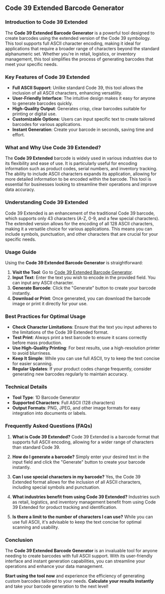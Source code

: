## Code 39 Extended Barcode Generator

### Introduction to Code 39 Extended
The **Code 39 Extended Barcode Generator** is a powerful tool designed to create barcodes using the extended version of the Code 39 symbology. This tool supports full ASCII character encoding, making it ideal for applications that require a broader range of characters beyond the standard alphanumeric set. Whether you're in retail, logistics, or inventory management, this tool simplifies the process of generating barcodes that meet your specific needs.

### Key Features of Code 39 Extended
- **Full ASCII Support**: Unlike standard Code 39, this tool allows the inclusion of all ASCII characters, enhancing versatility.
- **User-Friendly Interface**: The intuitive design makes it easy for anyone to generate barcodes quickly.
- **High-Quality Output**: Generates crisp, clear barcodes suitable for printing or digital use.
- **Customizable Options**: Users can input specific text to create tailored barcodes for various applications.
- **Instant Generation**: Create your barcode in seconds, saving time and effort.

### What and Why Use Code 39 Extended?
The **Code 39 Extended** barcode is widely used in various industries due to its flexibility and ease of use. It is particularly useful for encoding information such as product codes, serial numbers, and inventory tracking. The ability to include ASCII characters expands its application, allowing for more detailed information to be encoded within the barcode. This tool is essential for businesses looking to streamline their operations and improve data accuracy.

### Understanding Code 39 Extended
Code 39 Extended is an enhancement of the traditional Code 39 barcode, which supports only 43 characters (A-Z, 0-9, and a few special characters). The extended version allows for the encoding of all 128 ASCII characters, making it a versatile choice for various applications. This means you can include symbols, punctuation, and other characters that are crucial for your specific needs.

### Usage Guide
Using the **Code 39 Extended Barcode Generator** is straightforward:
1. **Visit the Tool**: Go to [Code 39 Extended Barcode Generator](https://www.inayam.co/barcode/code39ext).
2. **Input Text**: Enter the text you wish to encode in the provided field. You can input any ASCII character.
3. **Generate Barcode**: Click the "Generate" button to create your barcode instantly.
4. **Download or Print**: Once generated, you can download the barcode image or print it directly for your use.

### Best Practices for Optimal Usage
- **Check Character Limitations**: Ensure that the text you input adheres to the limitations of the Code 39 Extended format.
- **Test Print**: Always print a test barcode to ensure it scans correctly before mass production.
- **Use High-Quality Printing**: For best results, use a high-resolution printer to avoid blurriness.
- **Keep It Simple**: While you can use full ASCII, try to keep the text concise for easier scanning.
- **Regular Updates**: If your product codes change frequently, consider generating new barcodes regularly to maintain accuracy.

### Technical Details
- **Tool Type**: 1D Barcode Generator
- **Supported Characters**: Full ASCII (128 characters)
- **Output Formats**: PNG, JPEG, and other image formats for easy integration into documents or labels.

### Frequently Asked Questions (FAQs)

1. **What is Code 39 Extended?**
   Code 39 Extended is a barcode format that supports full ASCII encoding, allowing for a wider range of characters than standard Code 39.

2. **How do I generate a barcode?**
   Simply enter your desired text in the input field and click the "Generate" button to create your barcode instantly.

3. **Can I use special characters in my barcode?**
   Yes, the Code 39 Extended format allows for the inclusion of all ASCII characters, including special symbols and punctuation.

4. **What industries benefit from using Code 39 Extended?**
   Industries such as retail, logistics, and inventory management benefit from using Code 39 Extended for product tracking and identification.

5. **Is there a limit to the number of characters I can use?**
   While you can use full ASCII, it's advisable to keep the text concise for optimal scanning and usability.

### Conclusion
The **Code 39 Extended Barcode Generator** is an invaluable tool for anyone needing to create barcodes with full ASCII support. With its user-friendly interface and instant generation capabilities, you can streamline your operations and enhance your data management. 

**Start using the tool now** and experience the efficiency of generating custom barcodes tailored to your needs. **Calculate your results instantly** and take your barcode generation to the next level!